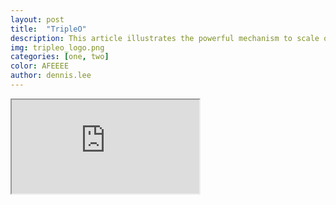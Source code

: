 ```yaml
---
layout: post
title:  "TripleO"
description: This article illustrates the powerful mechanism to scale out physical server using TripleO.
img: tripleo_logo.png
categories: [one, two]
color: AFEEEE
author: dennis.lee
---
```


<iframe src="https://docs.google.com/document/d/e/2PACX-1vRVS2-CX6KpVC7YU8gjK6w7CCRwim8EHKt1bQ2F1KMFKPN7vTQf8DWeYUuWxC7OMKYlqOh4rLW7BO-C/pub?embedded=true"></iframe>
